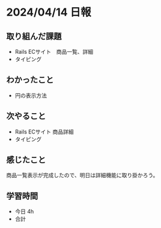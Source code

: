 # 2024/04/14 日報

## 取り組んだ課題
- Rails ECサイト　商品一覧、詳細
- タイピング

## わかったこと
- 円の表示方法

## 次やること
- Rails ECサイト 商品詳細
- タイピング

## 感じたこと
商品一覧表示が完成したので、明日は詳細機能に取り掛かろう。

## 学習時間
- 今日 4h
- 合計 
